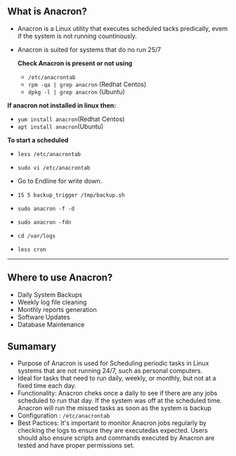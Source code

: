 ## What is Anacron?

- Anacron is a Linux utility that executes scheduled tacks predically, evem if the system is not running countinously.
- Anacron is suited for systems that do no run 25/7

   __Check Anacron is present or not using__
  - ```/etc/anacrontab```
  - ```rpm -qa | grep anacron``` (Redhat Centos)
  - ```dpkg -l | grep anacron``` (Ubuntu)
 
__If anacron not installed in linux then:__     
 -  ```yum install anacron```(Redhat Centos)  
 -  ```apt install anacron```(Ubuntu)

__To start a scheduled__ 
- ```less /etc/anacrontab```
- ```sudo vi /etc/anacrontab```
- Go to Endline for write down.
- ```15 5 backup_trigger /tmp/backup.sh```
- ```sudo anacron -f -d```

- ```sudo anacron -fdn```

- ```cd /var/logs```
- ```less cron```

---

## Where to use Anacron?
- Daily System Backups
- Weekly log file cleaning
- Monthly reports generation
- Software Updates
- Database Maintenance

## Sumamary 

- Purpose of Anacron is used for Scheduling periodic tasks in Linux systems that are not running 24/7, such as personal computers.
- Ideal for tasks that need to run daily, weekly, or monthly, but not at a fixed time each day.
- Functionality: Anacron cheks once a daily to see if there are any jobs scheduled to run that day. If the system was off at the scheduled time. Anacron will run the missed tasks as soon as the system is backup
- Configuration : ```/etc/anacrontab```
- Best Pactices: It's important to monitor Anacron jobs regularly by checking the logs to ensure they are executedas expected. Users should also ensure scripts and commands executed by Anacron are tested and have proper permissions set.
